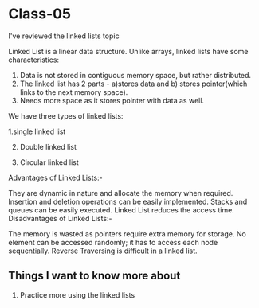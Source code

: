 # Class-05
I've reviewed the linked lists topic

Linked List is a linear data structure. Unlike arrays, linked lists have some characteristics:

1. Data is not stored in contiguous memory space, but rather distributed.
2. The linked list has 2 parts - a)stores data and b) stores pointer(which links to the next memory space).
3. Needs more space as it stores pointer with data as well.

We have three types of linked lists:

1.single linked list

2. Double linked list

3. Circular linked list

Advantages of Linked Lists:-

They are dynamic in nature and allocate the memory when required.
Insertion and deletion operations can be easily implemented.
Stacks and queues can be easily executed.
Linked List reduces the access time.
Disadvantages of Linked Lists:-

The memory is wasted as pointers require extra memory for storage.
No element can be accessed randomly; it has to access each node sequentially.
Reverse Traversing is difficult in a linked list.



## Things I want to know more about
1. Practice more using the linked lists